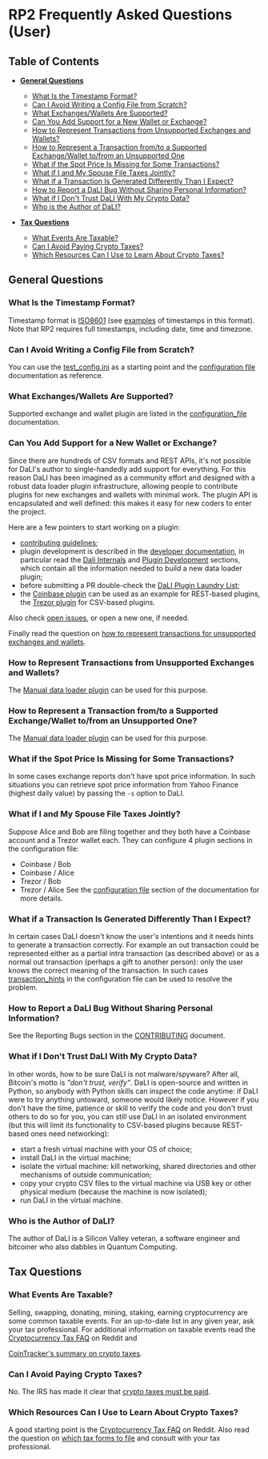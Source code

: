 <!--- Copyright 2022 eprbell --->

<!--- Licensed under the Apache License, Version 2.0 (the "License"); --->
<!--- you may not use this file except in compliance with the License. --->
<!--- You may obtain a copy of the License at --->

<!---     http://www.apache.org/licenses/LICENSE-2.0 --->

<!--- Unless required by applicable law or agreed to in writing, software --->
<!--- distributed under the License is distributed on an "AS IS" BASIS, --->
<!--- WITHOUT WARRANTIES OR CONDITIONS OF ANY KIND, either express or implied. --->
<!--- See the License for the specific language governing permissions and --->
<!--- limitations under the License. --->

# RP2 Frequently Asked Questions (User)

## Table of Contents
* **[General Questions](#general-questions)**
  * [What Is the Timestamp Format?](#what-is-the-timestamp-format)
  * [Can I Avoid Writing a Config File from Scratch?](#can-i-avoid-writing-a-config-file-from-scratch)
  * [What Exchanges/Wallets Are Supported?](#what-exchangeswallets-are-supported)
  * [Can You Add Support for a New Wallet or Exchange?](#can-you-add-support-for-a-new-wallet-or-exchange)
  * [How to Represent Transactions from Unsupported Exchanges and Wallets?](#how-to-represent-transactions-from-unsupported-exchanges-and-wallets)
  * [How to Represent a Transaction from/to a Supported Exchange/Wallet to/from an Unsupported One](#how-to-represent-a-transaction-fromto-a-supported-exchangewallet-tofrom-an-unsupported-one)
  * [What if the Spot Price Is Missing for Some Transactions?](#what-if-the-spot-price-is-missing-for-some-transactions)
  * [What if I and My Spouse File Taxes Jointly?](#what-if-i-and-my-spouse-file-taxes-jointly)
  * [What if a Transaction Is Generated Differently Than I Expect?](#what-if-a-transaction-is-generated-differently-than-i-expect)
  * [How to Report a DaLI Bug Without Sharing Personal Information?](#how-to-report-a-dali-bug-without-sharing-personal-information)
  * [What if I Don't Trust DaLI With My Crypto Data?](#what-if-i-dont-trust-dali-with-my-crypto-data)
  * [Who is the Author of DaLI?](#who-is-the-author-of-dali)

* **[Tax Questions](#tax-questions)**
  * [What Events Are Taxable?](#what-events-are-taxable)
  * [Can I Avoid Paying Crypto Taxes?](#can-i-avoid-paying-crypto-taxes)
  * [Which Resources Can I Use to Learn About Crypto Taxes?](#which-resources-can-i-use-to-learn-about-crypto-taxes)

## General Questions

### What Is the Timestamp Format?
Timestamp format is [ISO8601](https://en.wikipedia.org/wiki/ISO_8601) (see [examples](https://en.wikipedia.org/wiki/ISO_8601#Combined_date_and_time_representations) of timestamps in this format). Note that RP2 requires full timestamps, including date, time and timezone.

### Can I Avoid Writing a Config File from Scratch?
You can use the [test_config.ini](../config/test_config.ini) as a starting point and the [configuration file](configuration_file.md) documentation as reference.

### What Exchanges/Wallets Are Supported?
Supported exchange and wallet plugin are listed in the [configuration_file](configuration_file.md#data-loader-plugin-sections) documentation.

### Can You Add Support for a New Wallet or Exchange?
Since there are hundreds of CSV formats and REST APIs, it's not possible for DaLI's author to single-handedly add support for everything. For this reason DaLI has been imagined as a community effort and designed with a robust data loader plugin infrastructure, allowing people to contribute plugins for new exchanges and wallets with minimal work. The plugin API is encapsulated and well defined: this makes it easy for new coders to enter the project.

Here are a few pointers to start working on a plugin:
* [contributing guidelines](../CONTRIBUTING.md#contributing-to-the-repository);
* plugin development is described in the [developer documentation](../README.dev.md), in particular read the [Dali Internals](../README.dev.md#dali-internals) and [Plugin Development](../README.dev.md#plugin-development) sections, which contain all the information needed to build a new data loader plugin;
* before submitting a PR double-check the [DaLI Plugin Laundry List](../README.dev.md#plugin-laundry-list);
* the [Coinbase plugin](../src/dali/plugin/input/rest/coinbase.py) can be used as an example for REST-based plugins, the [Trezor plugin](../src/dali/plugin/input/csv/trezor.py) for CSV-based plugins.

Also check [open issues](https://github.com/eprbell/dali-rp2/issues), or open a new one, if needed.

Finally read the question on [how to represent transactions for unsupported exchanges and wallets](#how-to-represent-transactions-from-unsupported-exchanges-and-wallets).

### How to Represent Transactions from Unsupported Exchanges and Wallets?
The [Manual data loader plugin](configuration_file.md#manual-section-csv) can be used for this purpose.

### How to Represent a Transaction from/to a Supported Exchange/Wallet to/from an Unsupported One?
The [Manual data loader plugin](configuration_file.md#manual-section-csv) can be used for this purpose.

### What if the Spot Price Is Missing for Some Transactions?
In some cases exchange reports don't have spot price information. In such situations you can retrieve spot price information from Yahoo Finance (highest daily value) by passing the `-s` option to DaLI.

### What if I and My Spouse File Taxes Jointly?
Suppose Alice and Bob are filing together and they both have a Coinbase account and a Trezor wallet each. They can configure 4 plugin sections in the configuration file:
* Coinbase / Bob
* Coinbase / Alice
* Trezor / Bob
* Trezor / Alice
See the [configuration file](configuration_file.md) section of the documentation for more details.

### What if a Transaction Is Generated Differently Than I Expect?
In certain cases DaLI doesn't know the user's intentions and it needs hints to generate a transaction correctly. For example an out transaction could be represented either as a partial intra transaction (as described above) or as a normal out transaction (perhaps a gift to another person): only the user knows the correct meaning of the transaction. In such cases [transaction_hints](configuration_file.md#transaction-hints-section) in the configuration file can be used to resolve the problem.

### How to Report a DaLI Bug Without Sharing Personal Information?
See the Reporting Bugs section in the [CONTRIBUTING](../CONTRIBUTING.md#reporting-bugs) document.

### What if I Don't Trust DaLI With My Crypto Data?
In other words, how to be sure DaLI is not malware/spyware? After all, Bitcoin's motto is *"don't trust, verify"*. DaLI is open-source and written in Python, so anybody with Python skills can inspect the code anytime: if DaLI were to try anything untoward, someone would likely notice. However if you don't have the time, patience or skill to verify the code and you don't trust others to do so for you, you can still use DaLI in an isolated environment (but this will limit its functionality to CSV-based plugins because REST-based ones need networking):
- start a fresh virtual machine with your OS of choice;
- install DaLI in the virtual machine;
- isolate the virtual machine: kill networking, shared directories and other mechanisms of outside communication;
- copy your crypto CSV files to the virtual machine via USB key or other physical medium (because the machine is now isolated);
- run DaLI in the virtual machine.

### Who is the Author of DaLI?
The author of DaLI is a Silicon Valley veteran, a software engineer and bitcoiner who also dabbles in Quantum Computing.

## Tax Questions

### What Events Are Taxable?
Selling, swapping, donating, mining, staking, earning cryptocurrency are some common taxable events. For an up-to-date list in any given year, ask your tax professional. For additional information on taxable events read the [Cryptocurrency Tax FAQ](https://www.reddit.com/r/CryptoTax/comments/re6jal/cryptocurrency_tax_faq/) on Reddit and
<!-- markdown-link-check-disable -->
[CoinTracker's summary on crypto taxes](https://www.cointracker.io/blog/what-tax-forms-should-crypto-holders-file).
<!-- markdown-link-check-enable-->

### Can I Avoid Paying Crypto Taxes?
No. The IRS has made it clear that [crypto taxes must be paid](https://www.irs.gov/newsroom/irs-reminds-taxpayers-to-report-virtual-currency-transactions).

### Which Resources Can I Use to Learn About Crypto Taxes?
A good starting point is the [Cryptocurrency Tax FAQ](https://www.reddit.com/r/CryptoTax/comments/re6jal/cryptocurrency_tax_faq/) on Reddit. Also read the question on [which tax forms to file](#which-crypto-tax-forms-to-file) and consult with your tax professional.

